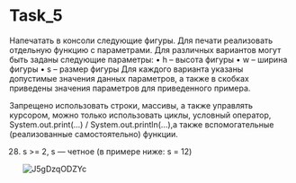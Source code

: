 # Task_5
Напечатать в консоли следующие фигуры.
Для печати реализовать отдельную функцию с параметрами.
Для различных вариантов могут быть заданы следующие параметры:
•	h – высота фигуры
•	w – ширина фигуры
•	s – размер фигуры
Для каждого варианта указаны допустимые значения данных параметров, а также в скобках приведены значения параметров для приведенного примера.

Запрещено использовать строки, массивы, а также управлять курсором, можно только использовать циклы, условный оператор,
System.out.print(...) / System.out.println(…),а также вспомогательные (реализованные самостоятельно) функции.

28.	s >= 2, s — четное (в примере ниже: s = 12)
     
     ![J5gDzqODZYc](https://user-images.githubusercontent.com/90568044/137785520-43bb7709-966f-423d-8193-fa6bb5a56937.jpg)
